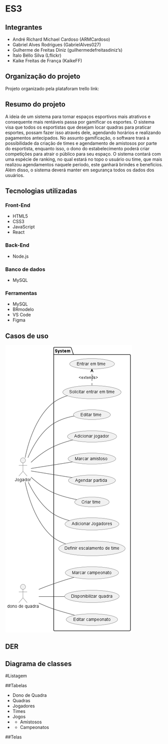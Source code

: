 # ES3
## Integrantes
 - André Richard Michael Cardoso (ARMCardoso)
 - Gabriel Alves Rodrigues (GabrielAlves027)
 - Gulherme de Freitas Diniz (guilhermedefreitasdiniz’s)
 - Ítalo Béllo Silva (Lflickr)
 - Kaike Freitas de França (KaikeFF)

## Organização do projeto
Projeto organizado pela plataforam trello
link:
## Resumo do projeto
A ideia de um sistema para tornar espaços esportivos mais atrativos e consequente mais rentáveis passa por gamificar os esportes. O sistema visa que todos os esportistas que desejam locar quadras para praticar esportes, possam fazer isso através dele, agendando horários e realizando pagamentos antecipados. No assunto gamificação, o software trará a possibilidade da criação de times e agendamento de amistosos por parte do esportista, enquanto isso, o dono do estabelecimento poderá criar competições para atrair o público para seu espaço. O sistema contará com uma espécie de ranking, no qual estará no topo o usuário ou time, que mais realizou agendamentos naquele período, este ganhará brindes e benefícios. Além disso, o sistema deverá manter em segurança todos os dados dos usuários.


## Tecnologias utilizadas 
### Front-End
 - HTML5
 - CSS3
 - JavaScript
 - React

### Back-End
 - Node.js
   
### Banco de dados
 - MySQL
   
### Ferramentas
 - MySQL
 - BRmodelo
 - VS Code
 - Figma

## Casos de uso
![Casos de uso](docs/useCases/CasosDeUso.png)
## DER

## Diagrama de classes

#Listagem

##Tabelas
 - Dono de Quadra
 - Quadras
 - Jogadores
 - Times
 - Jogos
 - - Amistosos
 - - Campeonatos


##Telas
